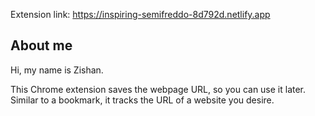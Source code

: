 Extension link: https://inspiring-semifreddo-8d792d.netlify.app

## About me
Hi, my name is Zishan.

This Chrome extension saves the webpage URL, so you can use it later. Similar to a bookmark, it tracks the URL of a website you desire. 
